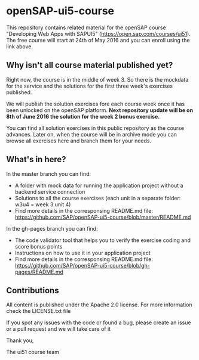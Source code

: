 # openSAP-ui5-course

This repository contains related material for the openSAP course "Developing Web Apps with SAPUI5" (https://open.sap.com/courses/ui51). 
The free course will start at 24th of May 2016 and you can enroll using the link above.

Why isn't all course material published yet?
--------------------------------------------

Right now, the course is in the middle of week 3. So there is the mockdata for the service and the solutions for the first three week's exercises published.

We will publish the solution exercises fore each course week once it has been unlocked on the openSAP platform. **Next repository update will be on 8th of June 2016 the solution for the week 2 bonus exercise.**

You can find all solution exercises in this public repository as the course advances. Later on, when the course will be in archive mode you can browse all exercises here and branch them for your needs.

What's in here?
---------------

In the master branch you can find:
* A folder with mock data for running the application project without a backend service connection
* Solutions to all the course exercises (each unit in a separate folder: w3u4 = week 3 unit 4)
* Find more details in the corresponsing README.md file: https://github.com/SAP/openSAP-ui5-course/blob/master/README.md
 
In the gh-pages branch you can find:
* The code validator tool that helps you to verify the exercise coding and score bonus points
* Instructions on how to use it in your application project
* Find more details in the corresponsing README.md file: https://github.com/SAP/openSAP-ui5-course/blob/gh-pages/README.md

Contributions
-------------

All content is published under the Apache 2.0 license.
For more information check the LICENSE.txt file

If you spot any issues with the code or found a bug, please create an issue or a pull request and we will take care of it

Thank you,

The ui51 course team


